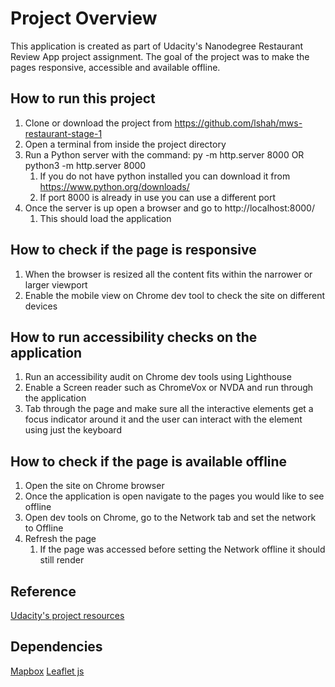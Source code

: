 # Project Overview

This application is created as part of Udacity's Nanodegree Restaurant Review App project assignment. The goal of the project was to make the pages responsive, accessible and available offline. 


## How to run this project

1. Clone or download the project from https://github.com/lshah/mws-restaurant-stage-1
2. Open a terminal from inside the project directory
3. Run a Python server with the command: py -m http.server 8000 OR  python3 -m http.server 8000
	1. If you do not have python installed you can download it from https://www.python.org/downloads/
	2. If port 8000 is already in use you can use a different port
4. Once the server is up open a browser and go to http://localhost:8000/
	1. This should load the application


## How to check if the page is responsive

1. When the browser is resized all the content fits within the narrower or larger viewport
2. Enable the mobile view on Chrome dev tool to check the site on different devices


## How to run accessibility checks on the application

1. Run an accessibility audit on Chrome dev tools using Lighthouse
2. Enable a Screen reader such as ChromeVox or NVDA and run through the application
3. Tab through the page and make sure all the interactive elements get a focus indicator around it and the user can interact with the element using just the keyboard

## How to check if the page is available offline
1. Open the site on Chrome browser
2. Once the application is open navigate to the pages you would like to see offline
3. Open dev tools on Chrome, go to the Network tab and set the network to Offline
4. Refresh the page
	1. If the page was accessed before setting the Network offline it should still render


## Reference

[Udacity's project resources](https://www.diigo.com/outliner/fjslyn/Udacity-Restaurant-Reviews-App-(project-%235)?key=zqiopam1yz)

## Dependencies
[Mapbox](https://www.mapbox.com/install/)
[Leaflet js](https://leafletjs.com/)